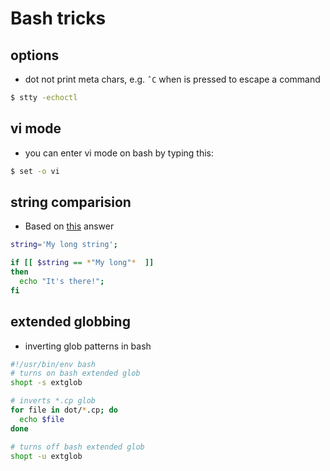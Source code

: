 # Bash tricks

## options

* dot not print meta chars, e.g. `ˆC` when <C-c> is pressed to escape a command

```sh
$ stty -echoctl
```

## vi mode

* you can enter vi mode on bash by typing this:

```sh
$ set -o vi
```
## string comparision

* Based on [this](http://stackoverflow.com/a/229606/4921402) answer

```sh
string='My long string';

if [[ $string == *"My long"*  ]]
then
  echo "It's there!";
fi
```

## extended globbing

* inverting glob patterns in bash

```bash
#!/usr/bin/env bash
# turns on bash extended glob
shopt -s extglob

# inverts *.cp glob
for file in dot/*.cp; do
  echo $file
done

# turns off bash extended glob
shopt -u extglob
```
